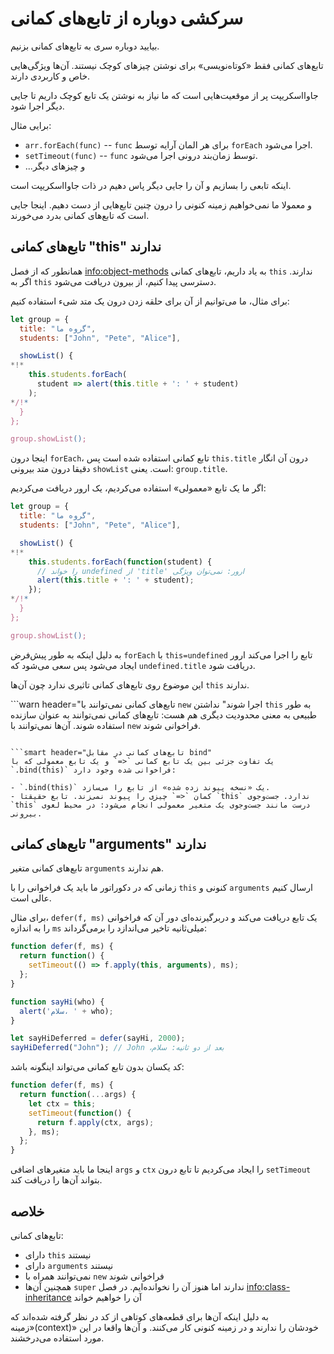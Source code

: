 # سرکشی دوباره از تابع‌های کمانی

بیایید دوباره سری به تابع‌های کمانی بزنیم.

تابع‌های کمانی فقط «کوتاه‌نویسی» برای نوشتن چیزهای کوچک نیستند. آن‌ها ویژگی‌هایی خاص و کاربردی دارند.

جاوااسکریپت پر از موقعیت‌هایی است که ما نیاز به نوشتن یک تابع کوچک داریم تا جایی دیگر اجرا شود.

برایی مثال:

- `arr.forEach(func)` -- `func` برای هر المان آرایه توسط `forEach` اجرا می‌شود.
- `setTimeout(func)` -- `func` توسط زمان‌بند درونی اجرا می‌شود.
- ...و چیزهای دیگر

اینکه تابعی را بسازیم و آن را جایی دیگر پاس دهیم در ذات جاوااسکریپت است.

و معمولا ما نمی‌خواهیم زمینه کنونی را درون چنین تابع‌هایی از دست دهیم. اینجا جایی است که تابع‌های کمانی بدرد می‌خورند.

## تابع‌های کمانی "this" ندارند

همانطور که از فصل <info:object-methods> به یاد داریم، تابع‌های کمانی `this` ندارند. اگر به `this` دسترسی پیدا کنیم، از بیرون دریافت می‌شود.

برای مثال، ما می‌توانیم از آن برای حلقه زدن درون یک متد شیء استفاده کنیم:

```js run
let group = {
  title: "گروه ما",
  students: ["John", "Pete", "Alice"],

  showList() {
*!*
    this.students.forEach(
      student => alert(this.title + ': ' + student)
    );
*/!*
  }
};

group.showList();
```

اینجا درون `forEach`، تابع کمانی استفاده شده است پس `this.title` درون آن انگار دقیقا درون متد بیرونی `showList` است. یعنی: `group.title`.

اگر ما یک تابع «معمولی» استفاده می‌کردیم، یک ارور دریافت می‌کردیم:

```js run
let group = {
  title: "گروه ما",
  students: ["John", "Pete", "Alice"],

  showList() {
*!*
    this.students.forEach(function(student) {
      // را خواند undefined از 'title' ارور: نمی‌توان ویژگی
      alert(this.title + ': ' + student);
    });
*/!*
  }
};

group.showList();
```

به دلیل اینکه به طور پیش‌فرض `forEach` با `this=undefined` تابع را اجرا می‌کند ارور ایجاد می‌شود پس سعی می‌شود که `undefined.title` دریافت شود.

این موضوع روی تابع‌های کمانی تاثیری ندارد چون آن‌ها `this` ندارند.

```warn header="تابع‌های کمانی نمی‌توانند با `new` اجرا شوند"
نداشتن `this` به طور طبیعی به معنی محدودیت دیگری هم هست: تابع‌های کمانی نمی‌توانند به عنوان سازنده استفاده شوند. آن‌ها نمی‌توانند با `new` فراخوانی شوند.
```

```smart header="تابع‌های کمانی در مقابل bind"
یک تفاوت جزئی بین یک تابع کمانی `<=` و یک تابع معمولی که با `.bind(this)` فراخوانی شده وجود دارد:

- `.bind(this)` یک «نسخه پیوند زده شده» از تابع را می‌سازد.
- کمان `<=` چیزی را پیوند نمی‌زند. تابع حقیقتا `this` ندارد. جست‌و‌جوی `this` درست مانند جست‌و‌جوی یک متغیر معمولی انجام می‌شود: در محیط لغوی بیرونی.
```

## تابع‌های کمانی "arguments" ندارند

تابع‌های کمانی متغیر `arguments` هم ندارند.

زمانی که در دکوراتور ما باید یک فراخوانی را با `this` کنونی و `arguments` ارسال کنیم عالی است.

برای مثال، `defer(f, ms)` یک تابع دریافت می‌کند و دربرگیرنده‌ای دور آن که فراخوانی را به اندازه `ms` میلی‌ثانیه تاخیر می‌اندازد را برمی‌گرداند:

```js run
function defer(f, ms) {
  return function() {
    setTimeout(() => f.apply(this, arguments), ms);
  };
}

function sayHi(who) {
  alert('سلام، ' + who);
}

let sayHiDeferred = defer(sayHi, 2000);
sayHiDeferred("John"); // John ،بعد از دو ثانیه: سلام
```

کد یکسان بدون تابع کمانی می‌تواند اینگونه باشد:

```js
function defer(f, ms) {
  return function(...args) {
    let ctx = this;
    setTimeout(function() {
      return f.apply(ctx, args);
    }, ms);
  };
}
```

اینجا ما باید متغیرهای اضافی `args` و `ctx` را ایجاد می‌کردیم تا تابع درون `setTimeout` بتواند آن‌ها را دریافت کند.

## خلاصه

تابع‌های کمانی:

- دارای `this` نیستند
- دارای `arguments` نیستند
- نمی‌توانند همراه با `new` فراخوانی شوند
- همچنین آن‌ها `super` ندارند اما هنوز آن را نخوانده‌ایم. در فصل <info:class-inheritance> آن را خواهیم خواند

به دلیل اینکه آن‌ها برای قطعه‌های کوتاهی از کد در نظر گرفته شده‌اند که «زمینه(context)» خودشان را ندارند و در زمینه کنونی کار می‌کنند. و آن‌ها واقعا در این مورد استفاده می‌درخشند.
